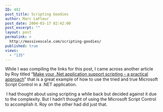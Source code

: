 ```yaml
---
ID: 492
post_title: Scripting Goodies
author: Marc LaFleur
post_date: 2004-03-17 02:42:00
post_excerpt: ""
layout: post
permalink: >
  http://massivescale.com/scripting-goodies/
published: true
views:
  - "135"
---
```

<div class="Section1"> <p>While I was compiling the links for this post, I came across another article by Roy titled &ldquo;<A href="http://weblogs.asp.net/rosherove/articles/DotNetScripting.aspx" target="_blank">Make your .Net application support scripting - a practical approach</a>&rdquo; that is a great example of how to use the tried and true Microsoft Script Control in a .NET application.</p> <p>&nbsp;I had thought about using scripting a while back but decided against it due to the complexity. But I hadn&rsquo;t thought of using the Microsoft Script Control to accomplish it. Roy on the other had did just that.</p></div>